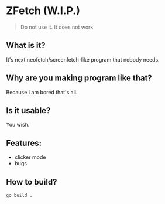 # ZFetch (W.I.P.)
> Do not use it. It does not work

## What is it?
It's next neofetch/screenfetch-like program that nobody needs.

## Why are you making program like that?
Because I am bored that's all.

## Is it usable?
You wish.

## Features:
- clicker mode
- bugs

## How to build?
```
go build .
```
